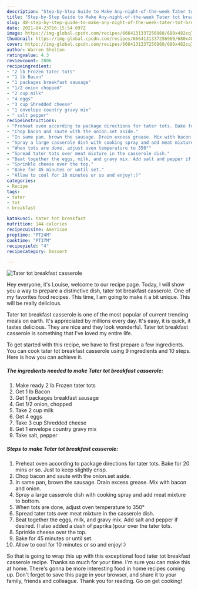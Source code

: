 ```yaml
---
description: "Step-by-Step Guide to Make Any-night-of-the-week Tater tot breakfast casserole"
title: "Step-by-Step Guide to Make Any-night-of-the-week Tater tot breakfast casserole"
slug: 48-step-by-step-guide-to-make-any-night-of-the-week-tater-tot-breakfast-casserole
date: 2021-04-23T16:15:54.697Z
image: https://img-global.cpcdn.com/recipes/6664131337256960/680x482cq70/tater-tot-breakfast-casserole-recipe-main-photo.jpg
thumbnail: https://img-global.cpcdn.com/recipes/6664131337256960/680x482cq70/tater-tot-breakfast-casserole-recipe-main-photo.jpg
cover: https://img-global.cpcdn.com/recipes/6664131337256960/680x482cq70/tater-tot-breakfast-casserole-recipe-main-photo.jpg
author: Warren Shelton
ratingvalue: 4.3
reviewcount: 2806
recipeingredient:
- "2 lb Frozen tater tots"
- "1 lb Bacon"
- "1 packages breakfast sausage"
- "1/2 onion chopped"
- "2 cup milk"
- "4 eggs"
- "3 cup Shredded cheese"
- "1 envelope country gravy mix"
- " salt pepper"
recipeinstructions:
- "Preheat oven according to package directions for tater tots. Bake for 20 mins or so. Just to keep slightly crisp."
- "Chop bacon and saute with the onion.set aside."
- "In same pan, brown the sausage. Drain excess grease. Mix with bacon and onion."
- "Spray a large casserole dish with cooking spray and add meat mixture to bottom."
- "When tots are done, adjust oven temperature to 350°"
- "Spread tater tots over meat mixture in the casserole dish."
- "Beat together the eggs, milk, and gravy mix. Add salt and pepper if desired. (I also added a dash of paprika )pour over the tater tots."
- "Sprinkle cheese over the top."
- "Bake for 45 minutes or until set."
- "Allow to cool for 10 minutes or so and enjoy!:)"
categories:
- Recipe
tags:
- tater
- tot
- breakfast

katakunci: tater tot breakfast 
nutrition: 144 calories
recipecuisine: American
preptime: "PT24M"
cooktime: "PT37M"
recipeyield: "4"
recipecategory: Dessert

---
```



![Tater tot breakfast casserole](https://img-global.cpcdn.com/recipes/6664131337256960/680x482cq70/tater-tot-breakfast-casserole-recipe-main-photo.jpg)

Hey everyone, it's Louise, welcome to our recipe page. Today, I will show you a way to prepare a distinctive dish, tater tot breakfast casserole. One of my favorites food recipes. This time, I am going to make it a bit unique. This will be really delicious.

Tater tot breakfast casserole is one of the most popular of current trending meals on earth. It's appreciated by millions every day. It's easy, it is quick, it tastes delicious. They are nice and they look wonderful. Tater tot breakfast casserole is something that I've loved my entire life.




To get started with this recipe, we have to first prepare a few ingredients. You can cook tater tot breakfast casserole using 9 ingredients and 10 steps. Here is how you can achieve it.

<!--inarticleads1-->

##### The ingredients needed to make Tater tot breakfast casserole:

1. Make ready 2 lb Frozen tater tots
1. Get 1 lb Bacon
1. Get 1 packages breakfast sausage
1. Get 1/2 onion, chopped
1. Take 2 cup milk
1. Get 4 eggs
1. Take 3 cup Shredded cheese
1. Get 1 envelope country gravy mix
1. Take  salt, pepper




<!--inarticleads2-->

##### Steps to make Tater tot breakfast casserole:

1. Preheat oven according to package directions for tater tots. Bake for 20 mins or so. Just to keep slightly crisp.
1. Chop bacon and saute with the onion.set aside.
1. In same pan, brown the sausage. Drain excess grease. Mix with bacon and onion.
1. Spray a large casserole dish with cooking spray and add meat mixture to bottom.
1. When tots are done, adjust oven temperature to 350°
1. Spread tater tots over meat mixture in the casserole dish.
1. Beat together the eggs, milk, and gravy mix. Add salt and pepper if desired. (I also added a dash of paprika )pour over the tater tots.
1. Sprinkle cheese over the top.
1. Bake for 45 minutes or until set.
1. Allow to cool for 10 minutes or so and enjoy!:)




So that is going to wrap this up with this exceptional food tater tot breakfast casserole recipe. Thanks so much for your time. I'm sure you can make this at home. There's gonna be more interesting food in home recipes coming up. Don't forget to save this page in your browser, and share it to your family, friends and colleague. Thank you for reading. Go on get cooking!
